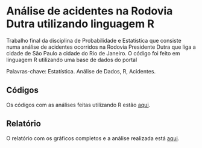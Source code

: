 # Análise de acidentes na Rodovia Dutra utilizando linguagem R
Trabalho final da disciplina de Probabilidade e Estatística que consiste numa análise de acidentes ocorridos na Rodovia Presidente Dutra que liga a cidade de São Paulo a cidade do Rio de Janeiro. O código foi feito em linguagem R utilizando uma base de dados do portal 

Palavras-chave: Estatística. Análise de Dados, R, Acidentes.
<br>

## Códigos
Os códigos com as análises feitas utilizando R estão [aqui](https://github.com/gacambuy/Probabilidade-e-Estatistica-R/blob/main/c%C3%B3digo.r).
<br>

## Relatório
O relatório com os gráficos completos e a análise realizada está [aqui](https://github.com/gacambuy/Probabilidade-e-Estatistica-R/blob/main/relat%C3%B3rio.pdf).
